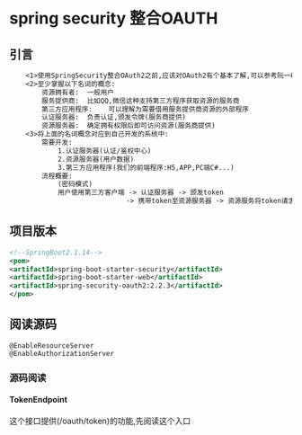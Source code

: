 # spring security 整合OAUTH

## 引言
```txt
    <1>使用SpringSecurity整合OAuth2之前,应该对OAuth2有个基本了解,可以参考阮一峰的日志(http://www.ruanyifeng.com/blog/2019/04/oauth_design.html)
    <2>至少掌握以下名词的概念:
        资源拥有者:  一般用户
        服务提供商:  比如QQ,微信这种支持第三方程序获取资源的服务商
        第三方应用程序:    可以理解为需要借用服务提供商资源的外部程序
        认证服务器:  负责认证,颁发令牌(服务商提供)
        资源服务器:  确定拥有权限后即可访问资源(服务商提供)
    <3>将上面的名词概念对应到自己开发的系统中:
        需要开发:   
            1.认证服务器(认证/鉴权中心) 
            2.资源服务器(用户数据)
            3.第三方应用程序(我们的前端程序:H5,APP,PC端C#...)
        流程概要: 
            (密码模式)
            用户使用第三方客户端 -> 认证服务器 -> 颁发token
                             -> 携带token至资源服务器 -> 资源服务将token请求到认证中心鉴定权限 -> 权限通过则资源服务器放开资源给资源拥有者

```
## 项目版本
```xml
<!--SpringBoot2.1.14-->
<pom>
<artifactId>spring-boot-starter-security</artifactId>
<artifactId>spring-boot-starter-web</artifactId>
<artifactId>spring-security-oauth2:2.2.3</artifactId>
</pom>
```

## 阅读源码
```text
@EnableResourceServer
@EnableAuthorizationServer
```
### 源码阅读

#### TokenEndpoint
这个接口提供(/oauth/token)的功能,先阅读这个入口
```java

```